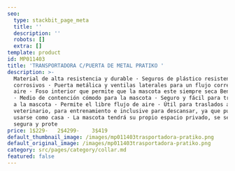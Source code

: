 ```yaml
---
seo:
  type: stackbit_page_meta
  title: ''
  description: ''
  robots: []
  extra: []
template: product
id: MP011403
title: 'TRANSPORTADORA C/PUERTA DE METAL PRATIKO '
description: >-
  Material de alta resistencia y durable · Seguros de plástico resistente y no
  corrosivos · Puerta metálica y ventilas laterales para un flujo correcto de
  aire · Foso interior que permite que la mascota este siempre seca Beneficios:
  · Medio de contención cómodo para la mascota · Seguro y fácil para transportar
  a la mascota · Permite el libre flujo de aire · Útil para traslados al
  veterinario, para entrenamiento e inclusive para descansar, ya que puede
  usarse como casa · La mascota tendrá su propio espacio privado, se sentirá
  segura y prote
price: 1$229-   2$4299-    3$419
default_thumbnail_image: /images/mp011403trasportadora-pratiko.png
default_original_image: /images/mp011403trasportadora-pratiko.png
category: src/pages/category/collar.md
featured: false
---
```

